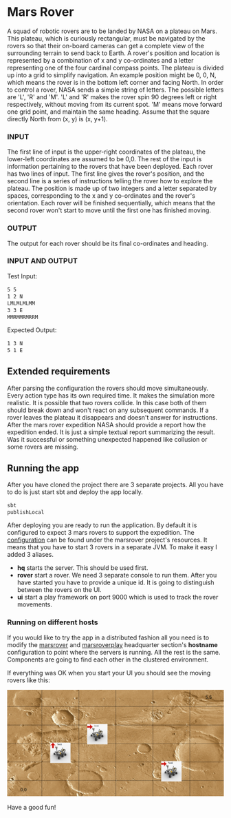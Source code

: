 # Mars Rover #

A squad of robotic rovers are to be landed by NASA on a plateau on Mars.
This plateau, which is curiously rectangular, must be navigated by the
rovers so that their on-board cameras can get a complete view of the
surrounding terrain to send back to Earth.
A rover's position and location is represented by a combination of x and y
co-ordinates and a letter representing one of the four cardinal compass
points. The plateau is divided up into a grid to simplify navigation. An
example position might be 0, 0, N, which means the rover is in the bottom
left corner and facing North.
In order to control a rover, NASA sends a simple string of letters. The
possible letters are 'L', 'R' and 'M'. 'L' and 'R' makes the rover spin 90
degrees left or right respectively, without moving from its current spot.
'M' means move forward one grid point, and maintain the same heading.
Assume that the square directly North from (x, y) is (x, y+1).

### INPUT ###
The first line of input is the upper-right coordinates of the plateau, the
lower-left coordinates are assumed to be 0,0.
The rest of the input is information pertaining to the rovers that have
been deployed. Each rover has two lines of input. The first line gives the
rover's position, and the second line is a series of instructions telling
the rover how to explore the plateau.
The position is made up of two integers and a letter separated by spaces,
corresponding to the x and y co-ordinates and the rover's orientation.
Each rover will be finished sequentially, which means that the second rover
won't start to move until the first one has finished moving.

### OUTPUT ###
The output for each rover should be its final co-ordinates and heading.

### INPUT AND OUTPUT ###
Test Input:
```
5 5
1 2 N
LMLMLMLMM
3 3 E
MMRMMRMRRM
```

Expected Output:
```
1 3 N
5 1 E
```

## Extended requirements ##

After parsing the configuration the rovers should move simultaneously.
Every action type has its own required time. It makes the simulation more realistic.
It is possible that two rovers collide. In this case both of them should break down and won't react on any subsequent commands.
If a rover leaves the plateau it disappears and doesn't answer for instructions.
After the mars rover expedition NASA should provide a report how the expedition ended. It is just a simple textual report summarizing the result. Was it successful or something unexpected happened like collusion or some rovers are missing.

## Running the app ##

After you have cloned the project there are 3 separate projects. All you have to do is just start sbt and deploy the app locally.
```
sbt
publishLocal
```

After deploying you are ready to run the application. By default it is configured to expect 3 mars rovers to support the expedition. The [configuration](marsrover/src/main/resources/input.txt) can be found under the marsrover project's resources.
It means that you have to start 3 rovers in a separate JVM. To make it easy I added 3 aliases.
- **hq** starts the server. This should be used first.
- **rover** start a rover. We need 3 separate console to run them. After you have started you have to provide a unique id. It is going to distinguish between the rovers on the UI.
- **ui** start a play framework on port 9000 which is used to track the rover movements.

### Running on different hosts ###

If you would like to try the app in a distributed fashion all you need is to modify the [marsrover](marsrover/src/main/resources/application.conf) and [marsroverplay](marsroverplay/app/conf/application.conf) headquarter section's **hostname** configuration to point where the servers is running. All the rest is the same.
Components are going to find each other in the clustered environment.

If everything was OK when you start your UI you should see the moving rovers like this:

![Alt text](screenshot.png?raw=true "Running rovers")

Have a good fun!






